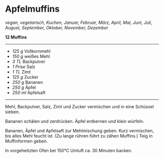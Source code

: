 # Apfelmuffins

*vegan, vegetarisch, Kuchen, Januar, Februar, März, April, Mai, Juni, Juli, August, September, Oktober, November, Dezember*

**12 Muffins**

---

- *125 g* Vollkornmehl
- *150 g* weißes Mehl
- *3 TL* Backpulver
- *1 Prise* Salz
- *1 TL* Zimt
- *125 g* Zucker
- *250 g* Bananen
- *250 g* Äpfel
- *250 ml* Apfelsaft

---

Mehl, Backpulver, Salz, Zimt und Zucker vermischen und in eine Schüssel sieben.

Bananen schälen und zerdrücken. Äpfel entkernen und klein würfeln.

Bananen, Äpfel und Apfelsaft zur Mehlmischung geben. Kurz vermischen, bis alles Mehl feucht ist. (Zu lange rühren führt zu zähen Muffins.) Teig in Muffinformen geben.

In vorgeheitzten Ofen bei 150°C Umluft ca. 30 Minuten backen.
